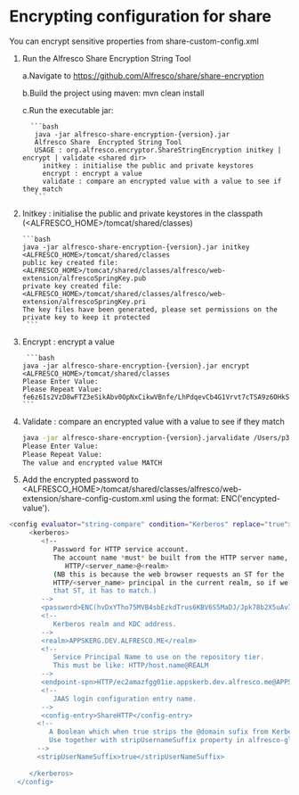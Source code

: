 # Encrypting configuration for share
You can encrypt sensitive properties from share-custom-config.xml

1. Run the Alfresco Share Encryption String Tool 
    
    a.Navigate to https://github.com/Alfresco/share/share-encryption
    
    b.Build the project using maven: mvn clean install
    
    c.Run the executable jar:
         
         ```bash
          java -jar alfresco-share-encryption-{version}.jar 
          Alfresco Share  Encrypted String Tool
          USAGE : org.alfresco.encryptor.ShareStringEncryption initkey | encrypt | validate <shared dir> 
            initkey : initialise the public and private keystores
            encrypt : encrypt a value 
            validate : compare an encrypted value with a value to see if they match
          ```
2.  Initkey : initialise the public and private keystores in the classpath (<ALFRESCO_HOME>/tomcat/shared/classes⁩) 
        
        ```bash
        java -jar alfresco-share-encryption-{version}.jar initkey <ALFRESCO_HOME>/tomcat/shared/classes⁩
        public key created file: <ALFRESCO_HOME>/tomcat/shared/classes⁩/alfresco/web-extension/alfrescoSpringKey.pub
        private key created file:<ALFRESCO_HOME>/tomcat/shared/classes⁩/alfresco/web-extension/alfrescoSpringKey.pri
        The key files have been generated, please set permissions on the private key to keep it protected  
         ```

3.  Encrypt : encrypt a value 
        
         ```bash
        java -jar alfresco-share-encryption-{version}.jar encrypt <ALFRESCO_HOME>/tomcat/shared/classes
        Please Enter Value: 
        Please Repeat Value: 
        fe6z6Is2VzD8wFTZ3eSikAbv0OpNxCikwVBnfe/LhPdqevCb4G1Vrvt7cTSA9z6OHkSh8ZzyKdEfVNPmTH66QA==
        ```

4.  Validate : compare an encrypted value with a value to see if they match
    
    ```bash
    java -jar alfresco-share-encryption-{version}.jarvalidate /Users/p3700670/work/share/tomcat/shared/classes fe6z6Is2VzD8wFTZ3eSikAbv0OpNxCikwVBnfe/LhPdqevCb4G1Vrvt7cTSA9z6OHkSh8ZzyKdEfVNPmTH66QA==
    Please Enter Value: 
    Please Repeat Value: 
    The value and encrypted value MATCH
    ```
 5. Add the encrypted password to <ALFRESCO_HOME>/tomcat/shared/classes/alfresco/web-extension/share-config-custom.xml 
 using the format: ENC('encypted-value').
 ```bash
 <config evaluator="string-compare" condition="Kerberos" replace="true">
      <kerberos>
         <!--
            Password for HTTP service account.
            The account name *must* be built from the HTTP server name, in the format :
               HTTP/<server_name>@<realm>
            (NB this is because the web browser requests an ST for the
            HTTP/<server_name> principal in the current realm, so if we're to decode
            that ST, it has to match.)
         -->
         <password>ENC(hvDxYTho75MVB4sbEzkdTrus6KBV6S5MaDJ/Jpk78b2X5uAvIi02c9A4BEYIu6sHV0mOnJsfHXjLjdQekq4BcQ==)</password>
         <!--
            Kerberos realm and KDC address.
         -->
         <realm>APPSKERG.DEV.ALFRESCO.ME</realm>
         <!--
            Service Principal Name to use on the repository tier.
            This must be like: HTTP/host.name@REALM
         -->
         <endpoint-spn>HTTP/ec2amazfgg01ie.appskerb.dev.alfresco.me@APPSKERG.DEV.ALFRESCO.ME</endpoint-spn>
         <!--
            JAAS login configuration entry name.
         -->
         <config-entry>ShareHTTP</config-entry>
        <!--
           A Boolean which when true strips the @domain sufix from Kerberos authenticated usernames.
           Use together with stripUsernameSuffix property in alfresco-global.properties file.
        -->
        <stripUserNameSuffix>true</stripUserNameSuffix>
          
      </kerberos>
   </config>
  ```
    


